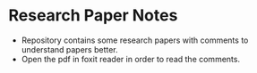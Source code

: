 # Research Paper Notes
- Repository contains some research papers with comments to understand papers better.
- Open the pdf in foxit reader in order to read the comments.
